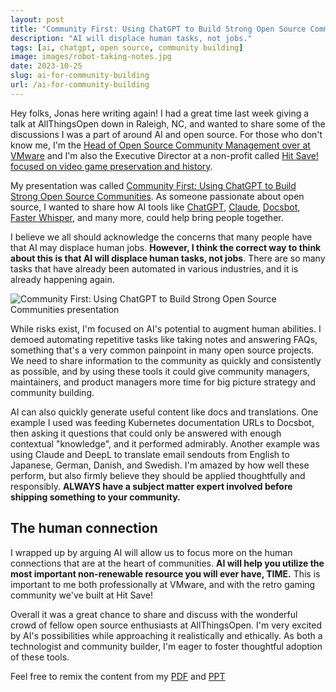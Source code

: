 ```yaml
---
layout: post
title: "Community First: Using ChatGPT to Build Strong Open Source Communities"
description: "AI will displace human tasks, not jobs."
tags: [ai, chatgpt, open source, community building]
image: images/robot-taking-notes.jpg
date: 2023-10-25
slug: ai-for-community-building
url: /ai-for-community-building
---
```


Hey folks, Jonas here writing again! I had a great time last week giving a talk at AllThingsOpen down in Raleigh, NC, and wanted to share some of the discussions I was a part of around AI and open source. For those who don't know me, I'm the [Head of Open Source Community Management over at VMware](/resume) and I'm also the Executive Director at a non-profit called [Hit Save! focused on video game preservation and history](https://hitsave.org).

My presentation was called [Community First: Using ChatGPT to Build Strong Open Source Communities](https://2023.allthingsopen.org/sessions/community-first-using-chatgpt-to-build-strong-open-source-communities/). As someone passionate about open source, I wanted to share how AI tools like [ChatGPT](https://chat.openai.com/), [Claude](https://claude.ai/), [Docsbot](https://docsbot.ai/), [Faster Whisper](https://github.com/guillaumekln/faster-whisper), and many more, could help bring people together.

I believe we all should acknowledge the concerns that many people have that AI may displace human jobs. **However, I think the correct way to think about this is that AI will displace human tasks, not jobs**. There are so many tasks that have already been automated in various industries, and it is already happening again.

![Community First: Using ChatGPT to Build Strong Open Source Communities presentation](/images/community-first.jpg#center)

While risks exist, I'm focused on AI's potential to augment human abilities. I demoed automating repetitive tasks like taking notes and answering FAQs, something that's a very common painpoint in many open source projects. We need to share information to the community as quickly and consistently as possible, and by using these tools it could give community managers, maintainers, and product managers more time for big picture strategy and community building.

AI can also quickly generate useful content like docs and translations. One example I used was feeding Kubernetes documentation URLs to Docsbot, then asking it questions that could only be answered with enough contextual "knowledge", and it performed admirably. Another example was using Claude and DeepL to translate email sendouts from English to Japanese, German, Danish, and Swedish. I'm amazed by how well these perform, but also firmly believe they should be applied thoughtfully and responsibly. **ALWAYS have a subject matter expert involved before shipping something to your community.**

## The human connection

I wrapped up by arguing AI will allow us to focus more on the human connections that are at the heart of communities. **AI will help you utilize the most important non-renewable resource you will ever have, TIME.** This is important to me both professionally at VMware, and with the retro gaming community we've built at Hit Save!

Overall it was a great chance to share and discuss with the wonderful crowd of fellow open source enthusiasts at AllThingsOpen. I'm very excited by AI's possibilities while approaching it realistically and ethically. As both a technologist and community builder, I'm eager to foster thoughtful adoption of these tools.

Feel free to remix the content from my [PDF](/files/Community_First_-_Using_ChatGPT_to_Build_Strong_Open_Source_Communities.pdf) and [PPT](/files/Community_First_-_Using_ChatGPT_to_Build_Strong_Open_Source_Communities.pptx)